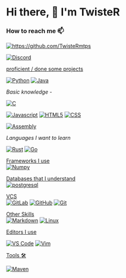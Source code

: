 # Hi there, 👋 I'm TwisteR

### How to reach me 📫 

[<img alt="https://github.com/TwisteRmtps" src="https://img.shields.io/badge/GitHub/TwisteRmtps-%2312100E?style=flat-square&logo=Github&logoColor=white"/>](https://github.com/TwisteRmtps)

[<img alt="Discord" src="https://img.shields.io/badge/__TwisteR-%2312100E?style=flat-square&logo=Discord"/>](https://www.youtube.com/watch?v=dQw4w9WgXcQ)


<ins>proficient / done some projects</ins><br>

[<img alt="Python" src="https://img.shields.io/badge/Python-2b5b84?style=flat-square&logo=python&logoColor=white"/>](https://www.python.org/)
[<img alt="Java" src="https://img.shields.io/badge/Java-f15f2d?style=flat-square"/>](https://www.java.com)

<i>Basic knowledge -</i>

[<img alt="C" src="https://img.shields.io/badge/C-blue"/>](https://www.open-std.org/jtc1/sc22/wg14/www/docs/n1570.pdf)

[<img alt="Javascript" src="https://img.shields.io/badge/JavaScript-F7DF1E?style=flat-square&logo=javascript&logoColor=black"/>](https://developer.mozilla.org/en-US/docs/Web/JavaScript)
[<img alt="HTML5" src="https://img.shields.io/badge/HTML5-E34F26?style=flat-square&logo=html5&logoColor=white"/>](https://developer.mozilla.org/en-US/docs/Web/Guide/HTML/HTML5)
[<img alt="CSS" src="https://img.shields.io/badge/CSS-264de4?&style=flat-square&logo=css3&logoColor=white"/>](https://developer.mozilla.org/en-US/docs/Web/CSS)

[<img alt="Assembly" src="https://img.shields.io/badge/assembly-264de4?&style=flat-square&logo=assembly&logoColor=white"/>](https://en.wikipedia.org/wiki/Assembly_language)

<i>Languages I want to learn</i>

[<img alt="Rust" src="https://img.shields.io/badge/Rust-000000?style=flat-square&logo=Rust&logoColor=white"/>](https://www.rust-lang.org/)
[<img alt="Go" src="https://img.shields.io/badge/Go-00acd7?style=flat-square&logo=go&logoColor=white"/>](https://go.dev/)

<ins>Frameworks I use</ins><br>
[<img alt="Numpy" src="https://img.shields.io/badge/numpy-%23013243.svg?style=flat-square&logo=numpy&logoColor=white"/>](https://numpy.org/)

<ins>Databases that I understand</ins><br>
[<img alt="postgresql" src="https://img.shields.io/badge/postgreSQL-purple?style=flat&logo=PostgreSQL"/>](https://www.postgresql.org/ftp/projects/gborg/mypostgresql/)


<ins>VCS</ins><br>
[<img alt="GitLab" src="https://img.shields.io/badge/GitLab-330F63?style=flat-square&logo=gitlab&logoColor=white"/>](https://gitlab.com/)
[<img alt="GitHub" src="https://img.shields.io/badge/GitHub-100000?style=flat-square&logo=github&logoColor=white"/>](https://github.com/)
[<img alt="Git" src="https://img.shields.io/badge/git-%23F05033.svg?style=flat-square&logo=git&logoColor=white"/>](https://git-scm.com/)

<ins>Other Skills</ins><br>
[<img alt="Markdown" src="https://img.shields.io/badge/Markdown-100000?style=flat-square&logo=markdown&logoColor=white"/>](https://www.markdownguide.org/basic-syntax/)
[<img alt="Linux" src="https://img.shields.io/badge/Linux-100000?style=flat-square&logo=Linux&logoColor=white"/>](https://www.linux.org/)


<ins>Editors I use</ins><br>

[<img alt="VS Code" src="https://img.shields.io/badge/-VS%20Code-007ACC?style=flat-square&logo=visual%20studio%20code&logoColor=white"/>](https://code.visualstudio.com/)
[<img alt="Vim" src="https://img.shields.io/badge/-Vim-greenc?style=flat&logo=vim&logoColor=white"/>](https://www.vim.org/)

<ins>Tools 🛠️</ins><br>

[<img alt="Maven" src="https://img.shields.io/badge/-Maven-d22127?style=flat-square&logo=Apache%20Maven&logoColor=white"/>](https://maven.apache.org/)

